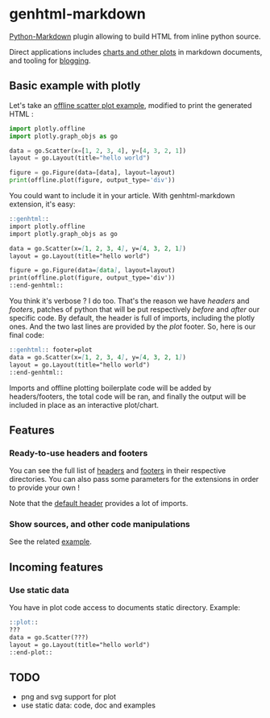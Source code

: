 # genhtml-markdown
[Python-Markdown](http://pythonhosted.org/Markdown/) plugin allowing to build HTML from inline python source.

Direct applications includes [charts and other plots](https://plot.ly/python/) in markdown documents, and tooling for [blogging](https://blog.getpelican.com/).


## Basic example with plotly
Let's take an [offline scatter plot example](https://plot.ly/python/getting-started/#initialization-for-offline-plotting), modified to print the generated HTML :

```python
import plotly.offline
import plotly.graph_objs as go

data = go.Scatter(x=[1, 2, 3, 4], y=[4, 3, 2, 1])
layout = go.Layout(title="hello world")

figure = go.Figure(data=[data], layout=layout)
print(offline.plot(figure, output_type='div'))
```

You could want to include it in your article. With genhtml-markdown extension, it's easy:

```markdown
::genhtml::
import plotly.offline
import plotly.graph_objs as go

data = go.Scatter(x=[1, 2, 3, 4], y=[4, 3, 2, 1])
layout = go.Layout(title="hello world")

figure = go.Figure(data=[data], layout=layout)
print(offline.plot(figure, output_type='div'))
::end-genhtml::
```

You think it's verbose ? I do too. That's the reason we have *headers* and *footers*, patches of python that will be put respectively *before* and *after* our specific code. By default, the header is full of imports, including the plotly ones. And the two last lines are provided by the *plot* footer. So, here is our final code:

```markdown
::genhtml:: footer=plot
data = go.Scatter(x=[1, 2, 3, 4], y=[4, 3, 2, 1])
layout = go.Layout(title="hello world")
::end-genhtml::
```

Imports and offline plotting boilerplate code will be added by headers/footers, the total code will be ran, and finally the output will be included in place as an interactive plot/chart.


## Features

### Ready-to-use headers and footers
You can see the full list of [headers](headers/) and [footers](footers/) in their respective directories. You can also pass some parameters for the extensions in order to provide your own !

Note that the [default header](headers/default.py) provides a lot of imports.

### Show sources, and other code manipulations
See the related [example](examples/arbitrary-python.mkd).


## Incoming features
### Use static data
You have in plot code access to documents static directory. Example:

```markdown
::plot::
???
data = go.Scatter(???)
layout = go.Layout(title="hello world")
::end-plot::
```


## TODO
- png and svg support for plot
- use static data: code, doc and examples
